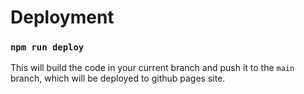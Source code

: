 # Deployment

### `npm run deploy`

This will build the code in your current branch and push it to the `main` branch, which
will be deployed to github pages site.

